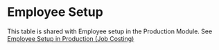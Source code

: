 # Employee Setup

This table is shared with Employee setup in the Production Module. See [Employee Setup in Production (Job Costing)](../../../production-job-costing/setup/employee-setup.md)
